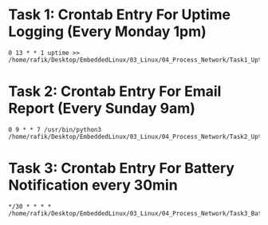 # Task 1: Crontab Entry For Uptime Logging (Every Monday 1pm)
```
0 13 * * 1 uptime >> /home/rafik/Desktop/EmbeddedLinux/03_Linux/04_Process_Network/Task1_Uptime/LapUptime.log
```
# Task 2: Crontab Entry For Email Report (Every Sunday 9am)
```
0 9 * * 7 /usr/bin/python3 /home/rafik/Desktop/EmbeddedLinux/03_Linux/04_Process_Network/Task2_UptimeReport/UptimeReport.py
```

# Task 3: Crontab Entry For Battery Notification every 30min
```
*/30 * * * * /home/rafik/Desktop/EmbeddedLinux/03_Linux/04_Process_Network/Task3_BatteryReport/check_battery.sh
```